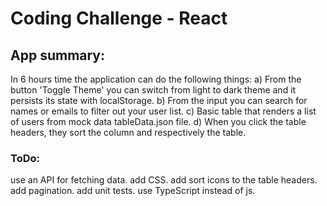 # Coding Challenge - React

## App summary:

In 6 hours time the application can do the following things:
a) From the button 'Toggle Theme' you can switch from light to dark theme and it persists its state with localStorage.
b) From the input you can search for names or emails to filter out your user list.
c) Basic table that renders a list of users from mock data tableData.json file.
d) When you click the table headers, they sort the column and respectively the table.

### ToDo:

use an API for fetching data.
add CSS.
add sort icons to the table headers.
add pagination.
add unit tests.
use TypeScript instead of js.
